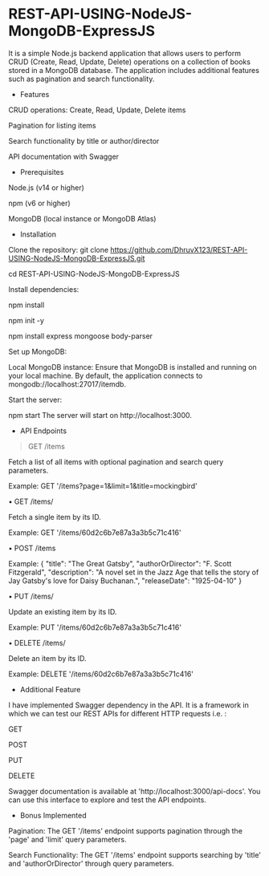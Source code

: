 # REST-API-USING-NodeJS-MongoDB-ExpressJS
It is a simple Node.js backend application that allows users to perform CRUD (Create, Read, Update, Delete) operations on a collection of books stored in a MongoDB database. The application includes additional features such as pagination and search functionality.

- Features

 CRUD operations: Create, Read, Update, Delete items

 Pagination for listing items

 Search functionality by title or author/director

 API documentation with Swagger

- Prerequisites

 Node.js (v14 or higher)

 npm (v6 or higher)

 MongoDB (local instance or MongoDB Atlas)

- Installation

Clone the repository:
git clone https://github.com/DhruvX123/REST-API-USING-NodeJS-MongoDB-ExpressJS.git

cd REST-API-USING-NodeJS-MongoDB-ExpressJS

Install dependencies:

npm install

npm init -y

npm install express mongoose body-parser

Set up MongoDB:

Local MongoDB instance:
Ensure that MongoDB is installed and running on your local machine. By default, the application connects to mongodb://localhost:27017/itemdb.

Start the server:

npm start
The server will start on http://localhost:3000.

- API Endpoints

> GET /items

Fetch a list of all items with optional pagination and search query parameters.

Example: GET '/items?page=1&limit=1&title=mockingbird'

• GET /items/

Fetch a single item by its ID.

Example: GET '/items/60d2c6b7e87a3a3b5c71c416'

• POST /items

Example: 
{
  "title": "The Great Gatsby",
  "authorOrDirector": "F. Scott Fitzgerald",
  "description": "A novel set in the Jazz Age that tells the story of Jay Gatsby's love for Daisy Buchanan.",
  "releaseDate": "1925-04-10"
}

• PUT /items/

Update an existing item by its ID.

Example: PUT '/items/60d2c6b7e87a3a3b5c71c416'

• DELETE /items/

Delete an item by its ID.

Example: DELETE '/items/60d2c6b7e87a3a3b5c71c416'

- Additional Feature

I have implemented Swagger dependency in the API. It is a framework in which we can test our REST APIs for different HTTP requests i.e. :

GET

POST

PUT

DELETE

Swagger documentation is available at 'http://localhost:3000/api-docs'. You can use this interface to explore and test the API endpoints.

- Bonus Implemented

Pagination: The GET '/items' endpoint supports pagination through the 'page' and 'limit' query parameters.

Search Functionality: The GET '/items' endpoint supports searching by 'title' and 'authorOrDirector' through query parameters.
